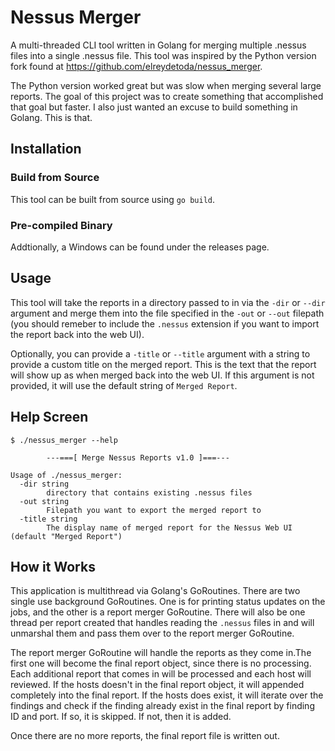 # Nessus Merger
A multi-threaded CLI tool written in Golang for merging multiple .nessus files into a single .nessus file.  This tool was inspired by the Python version fork found at https://github.com/elreydetoda/nessus_merger.

The Python version worked great but was slow when merging several large reports.  The goal of this project was to create something that accomplished that goal but faster.  I also just wanted an excuse to build something in Golang.  This is that.


## Installation
### Build from Source
This tool can be built from source using `go build`.

### Pre-compiled Binary
Addtionally, a Windows can be found under the releases page.


## Usage
This tool will take the reports in a directory passed to in via the `-dir` or `--dir` argument and merge them into the file specified in the `-out` or `--out` filepath (you should remeber to include the `.nessus` extension if you want to import the report back into the web UI).

Optionally, you can provide a `-title` or `--title` argument with a string to provide a custom title on the merged report.  This is the text that the report will show up as when merged back into the web UI.  If this argument is not provided, it will use the default string of `Merged Report`.


## Help Screen

```
$ ./nessus_merger --help

        ---===[ Merge Nessus Reports v1.0 ]===---

Usage of ./nessus_merger:
  -dir string
        directory that contains existing .nessus files
  -out string
        Filepath you want to export the merged report to
  -title string
        The display name of merged report for the Nessus Web UI (default "Merged Report")
```

## How it Works
This application is multithread via Golang's GoRoutines.  There are two single use background GoRoutines.  One is for printing status updates on the jobs, and the other is a report merger GoRoutine.  There will also be one thread per report created that handles reading the `.nessus` files in and will unmarshal them and pass them over to the report merger GoRoutine.

The report merger GoRoutine will handle the reports as they come in.The first one will become the final report object, since there is no processing.  Each additional report that comes in will be processed and each host will reviewed.  If the hosts doesn't in the final report object, it will appended completely into the final report.  If the hosts does exist, it will iterate over the findings and check if the finding already exist in the final report by finding ID and port.  If so, it is skipped.  If not, then it is added.

Once there are no more reports, the final report file is written out.
